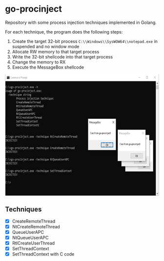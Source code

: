 # go-procinject

Repository with some process injection techniques implemented in Golang.

For each technique, the program does the following steps:

1. Create the target 32-bit process `C:\\Windows\\SysWOW64\\notepad.exe` in suspended and no window mode
2. Allocate RW memory to that target process
3. Write the 32-bit shellcode into that target process
4. Change the memory to RX
5. Execute the MessageBox shellcode

<p align="center">
  <img src="https://github.com/mattiareggiani/go-procinject/blob/master/example.png" height="400">
</p>

## Techniques

- [x] CreateRemoteThread
- [x] NtCreateRemoteThread
- [x] QueueUserAPC
- [x] NtQueueUserAPC
- [x] RtlCreateUserThread
- [x] SetThreadContext
- [x] SetThreadContext with C code
